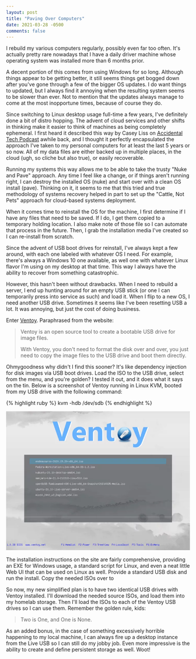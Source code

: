 ```yaml
---
layout: post
title: "Paving Over Computers"
date: 2021-03-28 -0500
comments: false
---
```


I rebuild my various computers regularly, possibly even far too often.  It's actually pretty rare nowadays that I have a
daily driver machine whose operating system was installed more than 6 months prior.

A decent portion of this comes from using Windows for so long.  Although things appear to be getting better, it still
seems things get bogged down after you've gone through a few of the bigger OS updates.  I do want things to updated,
but I always find it annoying when the resulting system seems to be slower than ever.  Not to mention that the updates
always manage to come at the most inopportune times, because of course they do.

Since switching to Linux desktop usage full-time a few years, I've definitely done a bit of distro hopping.  The advent
of cloud services and other shifts in thinking make it easier to think of machines as being completely ephemeral.  I
first heard it described this way by Casey Liss on [Accidental Tech Podcast] awhile back, and I thought it perfectly
encapsulated the approach I've taken to my personal computers for at least the last 5 years or so now.  All of my data
files are either backed up in multiple places, in the cloud (ugh, so cliche but also true), or easily recoverable.

Running my systems this way allows me to be able to take the trusty "Nuke and Pave" approach.  Any time I feel like a
change, or if things aren't running right, I can destroy the installed OS (nuke) and start over with a clean OS
install (pave).  Thinking on it, it seems to me that this tried and true methodology of systems recovery helped in part
to set up the "Cattle, Not Pets" approach for cloud-based systems deployment.

When it comes time to reinstall the OS for the machine, I first determine if I have any files that need to be saved.  If
I do, I get them copied to a temporary holding location.  I also make note of those file so I can automate that process
in the future.  Then, I grab the installation media I've created so I can re-install from scratch.

Since the advent of USB boot drives for reinstall, I've always kept a few around, with each one labeled with whatever
OS I need.  For example, there's always a Windows 10 one available, as well one with whatever Linux flavor I'm using on
my desktop at that time.  This way I always have the ability to recover from something catastrophic.

However, this hasn't been without drawbacks.  When I need to rebuild a server, I end up hunting around for an empty USB
stick (or one I can temporarily press into service as such) and load it.  When I flip to a new OS, I need another USB
drive.  Sometimes it seems like I've been resetting USB a lot.  It was annoying, but just the cost of doing business.

Enter [Ventoy].  Paraphrased from the website:

> Ventoy is an open source tool to create a bootable USB drive for image files.
>
> With Ventoy, you don't need to format the disk over and over, you just need to copy the image files to the USB drive
> and boot them directly.

Ohmygoodness why didn't I find this sooner?  It's like dependency injection for disk images via USB boot drives.  Load
the ISO to the USB drive, select from the menu, and you're golden?  I tested it out, and it does what it says on the
tin.  Below is a screenshot of Ventoy running in Linux KVM, booted from my USB drive with the following command:

{% highlight ruby %}
kvm -hdb /dev/sdb
{% endhighlight %}

![](/assets/2021/2021-03-28-paving-over-computers-ventoy.webp)

The installation instructions on the site are fairly comprehensive, providing an EXE for Windows usage, a standard
script for Linux, and even a neat little Web UI that can be used on Linux as well.  Provide a standard USB disk and run
the install.  Copy the needed ISOs over to

So now, my new simplified plan is to have two identical USB drives with Ventoy installed.  I'll download the needed
source ISOs, and load them into my homelab storage.  Then I'll load the ISOs to each of the Ventoy USB drives so I can
use them.  Remember the golden rule, kids:

> Two is One, and One is None.

As an added bonus, in the case of something excessively horrible happening to my local machine, I can always fire up a
desktop instance from the Live USB so I can still do my jobby job.  Even more impressive is the ability to create and
define persistent storage as well.  Woot!

[Ventoy]: https://www.ventoy.net
[Accidental Tech Podcast]: https://atp.fm